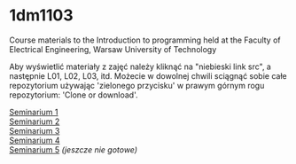 # 1dm1103
Course materials to the Introduction to programming held at the Faculty of Electrical Engineering, Warsaw University of Technology

Aby wyświetlić materiały z zajęć należy kliknąć na "niebieski link src", a następnie L01, L02, L03, itd. Możecie w dowolnej chwili sciągnąć sobie całe repozytorium używając 'zielonego przycisku' w prawym górnym rogu repozytorium: 'Clone or download'.

[Seminarium 1](src/L01)  
[Seminarium 2](src/L02)  
[Seminarium 3](src/L03)  
[Seminarium 4](src/L04)  
[Seminarium 5](src/L05) *(jeszcze nie gotowe)* 
